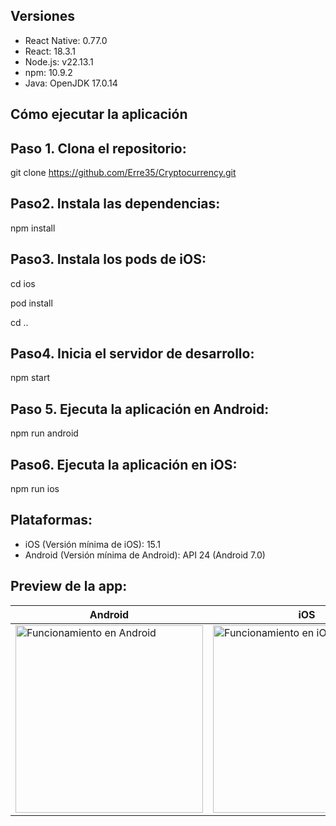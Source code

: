## Versiones

- React Native: 0.77.0
- React: 18.3.1
- Node.js: v22.13.1
- npm: 10.9.2
- Java: OpenJDK 17.0.14


## Cómo ejecutar la aplicación

## Paso 1. Clona el repositorio:

git clone https://github.com/Erre35/Cryptocurrency.git

## Paso2. Instala las dependencias:

npm install

## Paso3. Instala los pods de iOS:

cd ios

pod install

cd .. 

## Paso4. Inicia el servidor de desarrollo:

npm start

## Paso 5. Ejecuta la aplicación en Android:

npm run android

## Paso6. Ejecuta la aplicación en iOS:

npm run ios


## Plataformas: 

- iOS (Versión mínima de iOS): 15.1
- Android (Versión mínima de Android): API 24 (Android 7.0)


## Preview de la app:

| Android | iOS |
|---|---|
| <img src="./src/utils/assets/Android.gif" alt="Funcionamiento en Android" width="300"> | <img src="./src/utils/assets/iOS.gif" alt="Funcionamiento en iOS" width="300"> |


